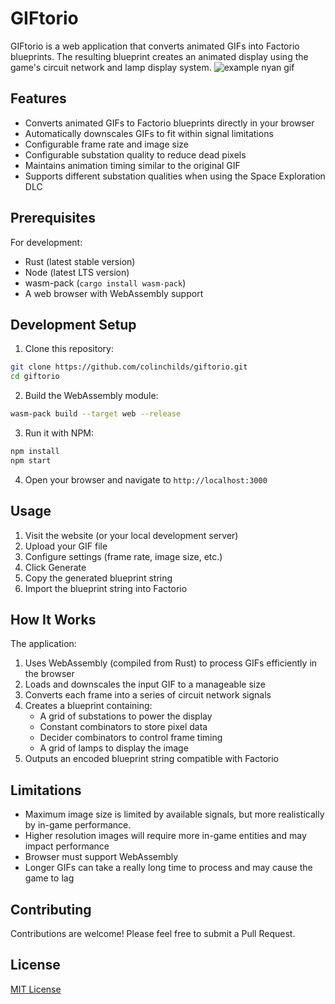 # GIFtorio

GIFtorio is a web application that converts animated GIFs into Factorio blueprints. The resulting blueprint creates an animated display using the game's circuit network and lamp display system.
![example nyan gif](https://github.com/colinchilds/giftorio/blob/main/web/assets/img/nyan.gif?raw=true)

## Features

- Converts animated GIFs to Factorio blueprints directly in your browser
- Automatically downscales GIFs to fit within signal limitations
- Configurable frame rate and image size
- Configurable substation quality to reduce dead pixels
- Maintains animation timing similar to the original GIF
- Supports different substation qualities when using the Space Exploration DLC

## Prerequisites

For development:
- Rust (latest stable version)
- Node (latest LTS version)
- wasm-pack (`cargo install wasm-pack`)
- A web browser with WebAssembly support

## Development Setup

1. Clone this repository:

```bash
git clone https://github.com/colinchilds/giftorio.git
cd giftorio
```

2. Build the WebAssembly module:

```bash
wasm-pack build --target web --release
```

3. Run it with NPM:

```bash
npm install
npm start
```

4. Open your browser and navigate to `http://localhost:3000`

## Usage

1. Visit the website (or your local development server)
2. Upload your GIF file
3. Configure settings (frame rate, image size, etc.)
4. Click Generate
5. Copy the generated blueprint string
6. Import the blueprint string into Factorio

## How It Works

The application:
1. Uses WebAssembly (compiled from Rust) to process GIFs efficiently in the browser
2. Loads and downscales the input GIF to a manageable size
3. Converts each frame into a series of circuit network signals
4. Creates a blueprint containing:
   - A grid of substations to power the display
   - Constant combinators to store pixel data
   - Decider combinators to control frame timing
   - A grid of lamps to display the image
5. Outputs an encoded blueprint string compatible with Factorio

## Limitations

- Maximum image size is limited by available signals, but more realistically by in-game performance.
- Higher resolution images will require more in-game entities and may impact performance
- Browser must support WebAssembly
- Longer GIFs can take a really long time to process and may cause the game to lag

## Contributing

Contributions are welcome! Please feel free to submit a Pull Request.

## License

[MIT License](LICENSE)